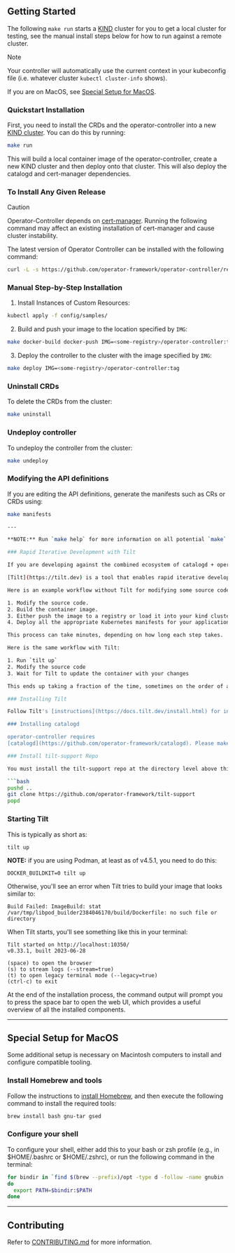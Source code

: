 
## Getting Started

The following `make run` starts a [KIND](https://sigs.k8s.io/kind) cluster for you to get a local cluster for testing, see the manual install steps below for how to run against a remote cluster.

> [!NOTE]
> Your controller will automatically use the current context in your kubeconfig file (i.e. whatever cluster `kubectl cluster-info` shows).
> 
> If you are on MacOS, see [Special Setup for MacOS](#special-setup-for-macos).

### Quickstart Installation

First, you need to install the CRDs and the operator-controller into a new [KIND cluster](https://kind.sigs.k8s.io/). You can do this by running:

```sh
make run
```

This will build a local container image of the operator-controller, create a new KIND cluster and then deploy onto that cluster. This will also deploy the catalogd and cert-manager dependencies.

### To Install Any Given Release

> [!CAUTION]  
> Operator-Controller depends on [cert-manager](https://cert-manager.io/). Running the following command
> may affect an existing installation of cert-manager and cause cluster instability.

The latest version of Operator Controller can be installed with the following command:

```bash
curl -L -s https://github.com/operator-framework/operator-controller/releases/latest/download/install.sh | bash -s
```

### Manual Step-by-Step Installation
1. Install Instances of Custom Resources:

```sh
kubectl apply -f config/samples/
```

2. Build and push your image to the location specified by `IMG`:

```sh
make docker-build docker-push IMG=<some-registry>/operator-controller:tag
```

3. Deploy the controller to the cluster with the image specified by `IMG`:

```sh
make deploy IMG=<some-registry>/operator-controller:tag
```

### Uninstall CRDs
To delete the CRDs from the cluster:

```sh
make uninstall
```

### Undeploy controller
To undeploy the controller from the cluster:

```sh
make undeploy
```

### Modifying the API definitions
If you are editing the API definitions, generate the manifests such as CRs or CRDs using:

```sh
make manifests

---

**NOTE:** Run `make help` for more information on all potential `make` targets.

### Rapid Iterative Development with Tilt

If you are developing against the combined ecosystem of catalogd + operator-controller, you will want to take advantage of `tilt`:

[Tilt](https://tilt.dev) is a tool that enables rapid iterative development of containerized workloads.

Here is an example workflow without Tilt for modifying some source code and testing those changes in a cluster:

1. Modify the source code.
2. Build the container image.
3. Either push the image to a registry or load it into your kind cluster.
4. Deploy all the appropriate Kubernetes manifests for your application.

This process can take minutes, depending on how long each step takes.

Here is the same workflow with Tilt:

1. Run `tilt up`
2. Modify the source code
3. Wait for Tilt to update the container with your changes

This ends up taking a fraction of the time, sometimes on the order of a few seconds!

### Installing Tilt

Follow Tilt's [instructions](https://docs.tilt.dev/install.html) for installation.

### Installing catalogd

operator-controller requires
[catalogd](https://github.com/operator-framework/catalogd). Please make sure it's installed, either normally or via its own Tiltfile., before proceeding. If you want to use Tilt, make sure you specify a unique `--port` flag to each `tilt up` invocation.

### Install tilt-support Repo

You must install the tilt-support repo at the directory level above this repo:

```bash
pushd ..
git clone https://github.com/operator-framework/tilt-support
popd
```

### Starting Tilt

This is typically as short as:

```shell
tilt up
```

**NOTE:** if you are using Podman, at least as of v4.5.1, you need to do this:

```shell
DOCKER_BUILDKIT=0 tilt up
```

Otherwise, you'll see an error when Tilt tries to build your image that looks similar to:

```text
Build Failed: ImageBuild: stat /var/tmp/libpod_builder2384046170/build/Dockerfile: no such file or directory
```

When Tilt starts, you'll see something like this in your terminal:

```text
Tilt started on http://localhost:10350/
v0.33.1, built 2023-06-28

(space) to open the browser
(s) to stream logs (--stream=true)
(t) to open legacy terminal mode (--legacy=true)
(ctrl-c) to exit
```

At the end of the installation process, the command output will prompt you to press the space bar to open the web UI, which provides a useful overview of all the installed components.

---

## Special Setup for MacOS

Some additional setup is necessary on Macintosh computers to install and configure compatible tooling.

### Install Homebrew and tools
Follow the instructions to [install Homebrew](https://docs.brew.sh/Installation), and then execute the following command to install the required tools:

```sh
brew install bash gnu-tar gsed
```

### Configure your shell
To configure your shell, either add this to your bash or zsh profile (e.g., in $HOME/.bashrc or $HOME/.zshrc), or run the following command in the terminal:

```sh
for bindir in `find $(brew --prefix)/opt -type d -follow -name gnubin -print`
do
  export PATH=$bindir:$PATH
done
```

---

## Contributing

Refer to [CONTRIBUTING.md](./CONTRIBUTING.md) for more information.
